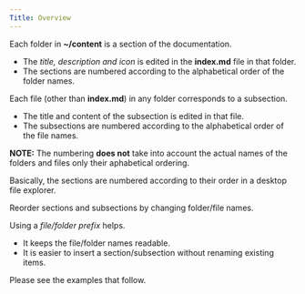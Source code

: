 ```yaml
---
Title: Overview
---
```


Each folder in **~/content** is a section of the documentation.

- The *title, description and icon* is edited in the **index.md** file in that folder.
- The sections are numbered according to the alphabetical order of the folder names.

Each file (other than **index.md**) in any folder corresponds to a subsection.

- The title and content of the subsection is edited in that file.
- The subsections are numbered according to the alphabetical order of the file names.

**NOTE:** The numbering **does not** take into account the actual names of the folders and files only their aphabetical ordering.

Basically, the sections are numbered according to their order in a desktop file explorer.

Reorder sections and subsections by changing folder/file names.

Using a *file/folder prefix* helps.

- It keeps the file/folder names readable.
- It is easier to insert a section/subsection without renaming existing items.

Please see the examples that follow.
